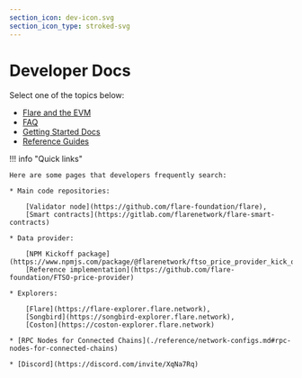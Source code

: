 ```yaml
---
section_icon: dev-icon.svg
section_icon_type: stroked-svg
---
```


# Developer Docs

Select one of the topics below:

* [Flare and the EVM](./summary.md)
* [FAQ](./faq.md)
* [Getting Started Docs](./getting-started/index.md)
* [Reference Guides](./reference/index.md)

!!! info "Quick links"

    Here are some pages that developers frequently search:

    * Main code repositories:

        [Validator node](https://github.com/flare-foundation/flare),
        [Smart contracts](https://gitlab.com/flarenetwork/flare-smart-contracts)

    * Data provider:

        [NPM Kickoff package](https://www.npmjs.com/package/@flarenetwork/ftso_price_provider_kick_off_package),
        [Reference implementation](https://github.com/flare-foundation/FTSO-price-provider)

    * Explorers:

        [Flare](https://flare-explorer.flare.network),
        [Songbird](https://songbird-explorer.flare.network),
        [Coston](https://coston-explorer.flare.network)

    * [RPC Nodes for Connected Chains](./reference/network-configs.md#rpc-nodes-for-connected-chains)

    * [Discord](https://discord.com/invite/XqNa7Rq)
